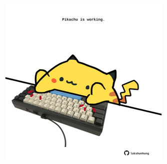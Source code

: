 <!-- built at 27/12/2023, 04:00:42 UTC -->
<p align="center">
  <img width="500" height="500" src="./ReadmeImage.svg">
</p>

